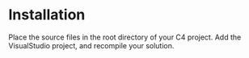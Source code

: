 Installation
===================
Place the source files in the root directory of your C4 project. Add the VisualStudio project, and recompile your solution.
